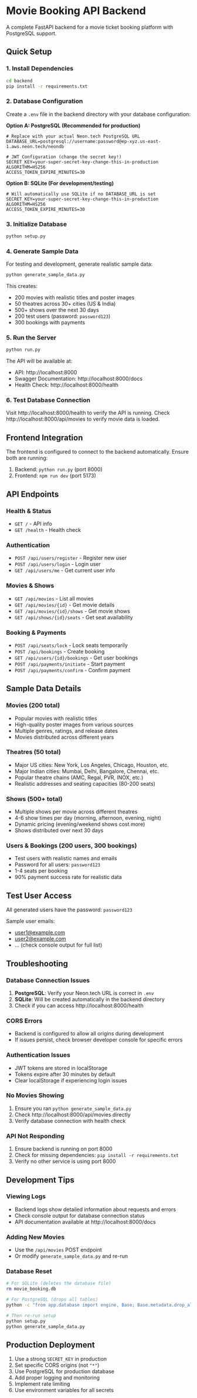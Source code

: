 
# Movie Booking API Backend

A complete FastAPI backend for a movie ticket booking platform with PostgreSQL support.

## Quick Setup

### 1. Install Dependencies

```bash
cd backend
pip install -r requirements.txt
```

### 2. Database Configuration

Create a `.env` file in the backend directory with your database configuration:

**Option A: PostgreSQL (Recommended for production)**
```env
# Replace with your actual Neon.tech PostgreSQL URL
DATABASE_URL=postgresql://username:password@ep-xyz.us-east-1.aws.neon.tech/neondb

# JWT Configuration (change the secret key!)
SECRET_KEY=your-super-secret-key-change-this-in-production
ALGORITHM=HS256
ACCESS_TOKEN_EXPIRE_MINUTES=30
```

**Option B: SQLite (For development/testing)**
```env
# Will automatically use SQLite if no DATABASE_URL is set
SECRET_KEY=your-super-secret-key-change-this-in-production
ALGORITHM=HS256
ACCESS_TOKEN_EXPIRE_MINUTES=30
```

### 3. Initialize Database

```bash
python setup.py
```

### 4. Generate Sample Data

For testing and development, generate realistic sample data:

```bash
python generate_sample_data.py
```

This creates:
- 200 movies with realistic titles and poster images
- 50 theatres across 30+ cities (US & India)
- 500+ shows over the next 30 days
- 200 test users (password: `password123`)
- 300 bookings with payments

### 5. Run the Server

```bash
python run.py
```

The API will be available at:
- API: http://localhost:8000
- Swagger Documentation: http://localhost:8000/docs
- Health Check: http://localhost:8000/health

### 6. Test Database Connection

Visit http://localhost:8000/health to verify the API is running.
Check http://localhost:8000/api/movies to verify movie data is loaded.

## Frontend Integration

The frontend is configured to connect to the backend automatically. Ensure both are running:

1. Backend: `python run.py` (port 8000)
2. Frontend: `npm run dev` (port 5173)

## API Endpoints

### Health & Status
- `GET /` - API info
- `GET /health` - Health check

### Authentication
- `POST /api/users/register` - Register new user
- `POST /api/users/login` - Login user
- `GET /api/users/me` - Get current user info

### Movies & Shows
- `GET /api/movies` - List all movies
- `GET /api/movies/{id}` - Get movie details
- `GET /api/movies/{id}/shows` - Get movie shows
- `GET /api/shows/{id}/seats` - Get seat availability

### Booking & Payments
- `POST /api/seats/lock` - Lock seats temporarily
- `POST /api/bookings` - Create booking
- `GET /api/users/{id}/bookings` - Get user bookings
- `POST /api/payments/initiate` - Start payment
- `POST /api/payments/confirm` - Confirm payment

## Sample Data Details

### Movies (200 total)
- Popular movies with realistic titles
- High-quality poster images from various sources
- Multiple genres, ratings, and release dates
- Movies distributed across different years

### Theatres (50 total)
- Major US cities: New York, Los Angeles, Chicago, Houston, etc.
- Major Indian cities: Mumbai, Delhi, Bangalore, Chennai, etc.
- Popular theatre chains (AMC, Regal, PVR, INOX, etc.)
- Realistic addresses and seating capacities (80-200 seats)

### Shows (500+ total)
- Multiple shows per movie across different theatres
- 4-6 show times per day (morning, afternoon, evening, night)
- Dynamic pricing (evening/weekend shows cost more)
- Shows distributed over next 30 days

### Users & Bookings (200 users, 300 bookings)
- Test users with realistic names and emails
- Password for all users: `password123`
- 1-4 seats per booking
- 90% payment success rate for realistic data

## Test User Access

All generated users have the password: `password123`

Sample user emails:
- user1@example.com
- user2@example.com
- ... (check console output for full list)

## Troubleshooting

### Database Connection Issues
1. **PostgreSQL**: Verify your Neon.tech URL is correct in `.env`
2. **SQLite**: Will be created automatically in the backend directory
3. Check if you can access http://localhost:8000/health

### CORS Errors
- Backend is configured to allow all origins during development
- If issues persist, check browser developer console for specific errors

### Authentication Issues
- JWT tokens are stored in localStorage
- Tokens expire after 30 minutes by default
- Clear localStorage if experiencing login issues

### No Movies Showing
1. Ensure you ran `python generate_sample_data.py`
2. Check http://localhost:8000/api/movies directly
3. Verify database connection with health check

### API Not Responding
1. Ensure backend is running on port 8000
2. Check for missing dependencies: `pip install -r requirements.txt`
3. Verify no other service is using port 8000

## Development Tips

### Viewing Logs
- Backend logs show detailed information about requests and errors
- Check console output for database connection status
- API documentation available at http://localhost:8000/docs

### Adding New Movies
- Use the `/api/movies` POST endpoint
- Or modify `generate_sample_data.py` and re-run

### Database Reset
```bash
# For SQLite (deletes the database file)
rm movie_booking.db

# For PostgreSQL (drops all tables)
python -c "from app.database import engine, Base; Base.metadata.drop_all(bind=engine)"

# Then re-run setup
python setup.py
python generate_sample_data.py
```

## Production Deployment

1. Use a strong `SECRET_KEY` in production
2. Set specific CORS origins (not `"*"`)
3. Use PostgreSQL for production database
4. Add proper logging and monitoring
5. Implement rate limiting
6. Use environment variables for all secrets
